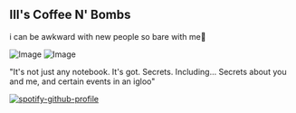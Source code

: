 ## III's Coffee N' Bombs


i can be awkward with new people so bare with me💜

![Image](https://github.com/user-attachments/assets/b235589e-43eb-4154-95fc-846858648f16) ![Image](https://github.com/user-attachments/assets/19ce69df-0ec0-491e-aecc-ba3b3c61f5b0)

"It's not just any notebook. It's got. Secrets. Including... Secrets about you and me, and certain events in an igloo" 

[![spotify-github-profile](https://spotify-github-profile.kittinanx.com/api/view?uid=jb3316ngym9o9edqolgxqc5xg&cover_image=true&theme=novatorem&show_offline=true&background_color=121212&interchange=true&bar_color=9300bf&bar_color_cover=false)](https://github.com/kittinan/spotify-github-profile)
